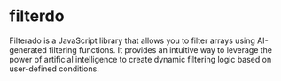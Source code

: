 # filterdo
Filterado is a JavaScript library that allows you to filter arrays using AI-generated filtering functions. It provides an intuitive way to leverage the power of artificial intelligence to create dynamic filtering logic based on user-defined conditions.
